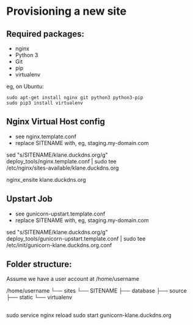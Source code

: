 Provisioning a new site
=======================

## Required packages:

* nginx
* Python 3
* Git
* pip
* virtualenv

eg, on Ubuntu:

    sudo apt-get install nginx git python3 python3-pip
    sudo pip3 install virtualenv

## Nginx Virtual Host config

* see nginx.template.conf
* replace SITENAME with, eg, staging.my-domain.com

sed "s/SITENAME/klane.duckdns.org/g" \
    deploy_tools/nginx.template.conf | sudo tee \
    /etc/nginx/sites-available/klane.duckdns.org

nginx_ensite klane.duckdns.org

## Upstart Job

* see gunicorn-upstart.template.conf
* replace SITENAME with, eg, staging.my-domain.com

sed "s/SITENAME/klane.duckdns.org/g" \
    deploy_tools/gunicorn-upstart.template.conf | sudo tee \
    /etc/init/gunicorn-klane.duckdns.org.conf

## Folder structure:
Assume we have a user account at /home/username

/home/username
└── sites
    └── SITENAME
         ├── database
         ├── source
         ├── static
         └── virtualenv

##

sudo service nginx reload
sudo start gunicorn-klane.duckdns.org

